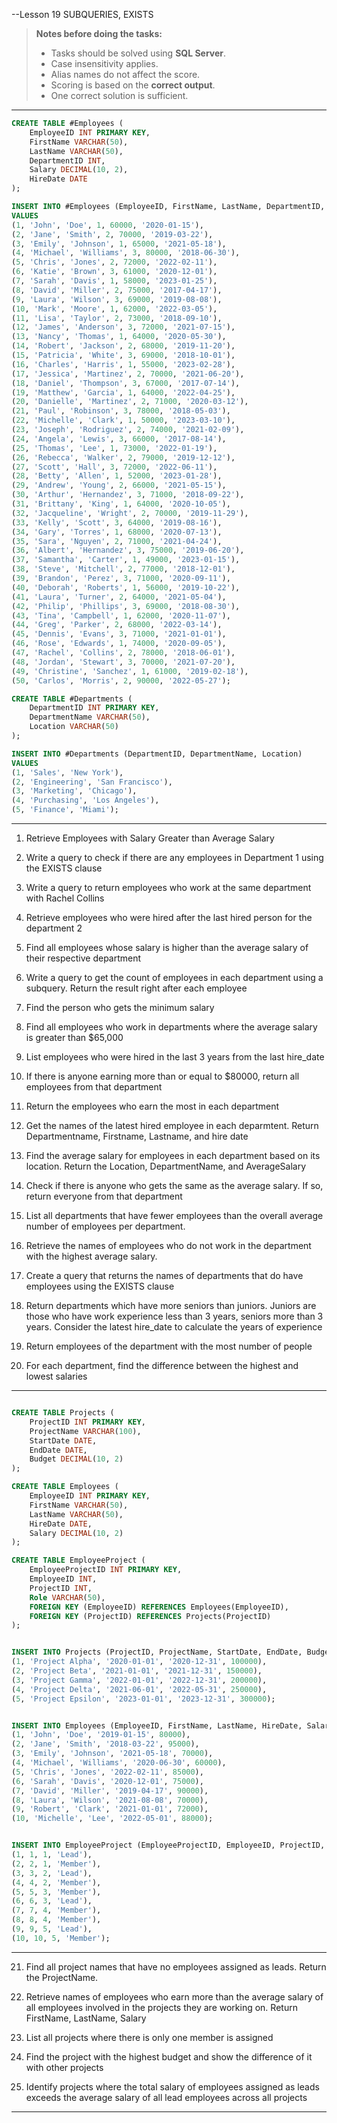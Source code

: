 --Lesson 19 SUBQUERIES, EXISTS

> **Notes before doing the tasks:**
> - Tasks should be solved using **SQL Server**.
> - Case insensitivity applies.
> - Alias names do not affect the score.
> - Scoring is based on the **correct output**.
> - One correct solution is sufficient.
---
```sql
CREATE TABLE #Employees (
    EmployeeID INT PRIMARY KEY,
    FirstName VARCHAR(50),
    LastName VARCHAR(50),
    DepartmentID INT,
    Salary DECIMAL(10, 2),
    HireDate DATE
);

INSERT INTO #Employees (EmployeeID, FirstName, LastName, DepartmentID, Salary, HireDate)
VALUES
(1, 'John', 'Doe', 1, 60000, '2020-01-15'),
(2, 'Jane', 'Smith', 2, 70000, '2019-03-22'),
(3, 'Emily', 'Johnson', 1, 65000, '2021-05-18'),
(4, 'Michael', 'Williams', 3, 80000, '2018-06-30'),
(5, 'Chris', 'Jones', 2, 72000, '2022-02-11'),
(6, 'Katie', 'Brown', 3, 61000, '2020-12-01'),
(7, 'Sarah', 'Davis', 1, 58000, '2023-01-25'),
(8, 'David', 'Miller', 2, 75000, '2017-04-17'),
(9, 'Laura', 'Wilson', 3, 69000, '2019-08-08'),
(10, 'Mark', 'Moore', 1, 62000, '2022-03-05'),
(11, 'Lisa', 'Taylor', 2, 73000, '2018-09-10'),
(12, 'James', 'Anderson', 3, 72000, '2021-07-15'),
(13, 'Nancy', 'Thomas', 1, 64000, '2020-05-30'),
(14, 'Robert', 'Jackson', 2, 68000, '2019-11-20'),
(15, 'Patricia', 'White', 3, 69000, '2018-10-01'),
(16, 'Charles', 'Harris', 1, 55000, '2023-02-28'),
(17, 'Jessica', 'Martinez', 2, 70000, '2021-06-20'),
(18, 'Daniel', 'Thompson', 3, 67000, '2017-07-14'),
(19, 'Matthew', 'Garcia', 1, 64000, '2022-04-25'),
(20, 'Danielle', 'Martinez', 2, 71000, '2020-03-12'),
(21, 'Paul', 'Robinson', 3, 78000, '2018-05-03'),
(22, 'Michelle', 'Clark', 1, 50000, '2023-03-10'),
(23, 'Joseph', 'Rodriguez', 2, 74000, '2021-02-09'),
(24, 'Angela', 'Lewis', 3, 66000, '2017-08-14'),
(25, 'Thomas', 'Lee', 1, 73000, '2022-01-19'),
(26, 'Rebecca', 'Walker', 2, 79000, '2019-12-12'),
(27, 'Scott', 'Hall', 3, 72000, '2022-06-11'),
(28, 'Betty', 'Allen', 1, 52000, '2023-01-28'),
(29, 'Andrew', 'Young', 2, 66000, '2021-05-15'),
(30, 'Arthur', 'Hernandez', 3, 71000, '2018-09-22'),
(31, 'Brittany', 'King', 1, 64000, '2020-10-05'),
(32, 'Jacqueline', 'Wright', 2, 70000, '2019-11-29'),
(33, 'Kelly', 'Scott', 3, 64000, '2019-08-16'),
(34, 'Gary', 'Torres', 1, 68000, '2020-07-13'),
(35, 'Sara', 'Nguyen', 2, 71000, '2021-04-24'),
(36, 'Albert', 'Hernandez', 3, 75000, '2019-06-20'),
(37, 'Samantha', 'Carter', 1, 49000, '2023-01-15'),
(38, 'Steve', 'Mitchell', 2, 77000, '2018-12-01'),
(39, 'Brandon', 'Perez', 3, 71000, '2020-09-11'),
(40, 'Deborah', 'Roberts', 1, 56000, '2019-10-22'),
(41, 'Laura', 'Turner', 2, 64000, '2021-05-04'),
(42, 'Philip', 'Phillips', 3, 69000, '2018-08-30'),
(43, 'Tina', 'Campbell', 1, 62000, '2020-11-07'),
(44, 'Greg', 'Parker', 2, 68000, '2022-03-14'),
(45, 'Dennis', 'Evans', 3, 71000, '2021-01-01'),
(46, 'Rose', 'Edwards', 1, 74000, '2020-09-05'),
(47, 'Rachel', 'Collins', 2, 78000, '2018-06-01'),
(48, 'Jordan', 'Stewart', 3, 70000, '2021-07-20'),
(49, 'Christine', 'Sanchez', 1, 61000, '2019-02-18'),
(50, 'Carlos', 'Morris', 2, 90000, '2022-05-27');

CREATE TABLE #Departments (
    DepartmentID INT PRIMARY KEY,
    DepartmentName VARCHAR(50),
    Location VARCHAR(50)
);

INSERT INTO #Departments (DepartmentID, DepartmentName, Location)
VALUES
(1, 'Sales', 'New York'),
(2, 'Engineering', 'San Francisco'),
(3, 'Marketing', 'Chicago'),
(4, 'Purchasing', 'Los Angeles'),
(5, 'Finance', 'Miami');
```
---
1. Retrieve Employees with Salary Greater than Average Salary

2. Write a query to check if there are any employees in Department 1 using the EXISTS clause

3. Write a query to return employees who work at the same department with Rachel Collins

4. Retrieve employees who were hired after the last hired person for the department 2

5. Find all employees whose salary is higher than the average salary of their respective department

6. Write a query to get the count of employees in each department using a subquery. Return the result right after each employee

7. Find the person who gets the minimum salary

8. Find all employees who work in departments where the average salary is greater than $65,000

9. List employees who were hired in the last 3 years from the last hire_date

10. If there is anyone earning more than or equal to $80000, return all employees from that department

11. Return the employees who earn the most in each department

12. Get the names of the latest hired employee in each deparmtent. Return Departmentname, Firstname, Lastname, and hire date

13. Find the average salary for employees in each department based on its location. Return the Location, DepartmentName, and AverageSalary

14. Check if there is anyone who gets the same as the average salary. If so, return everyone from that department

15. List all departments that have fewer employees than the overall average number of employees per department.

16. Retrieve the names of employees who do not work in the department with the highest average salary.

17. Create a query that returns the names of departments that do have employees using the EXISTS clause

18. Return departments which have more seniors than juniors. 
Juniors are those who have work experience less than 3 years, seniors more than 3 years. 
Consider the latest hire_date to calculate the years of experience

19. Return employees of the department with the most number of people

20. For each department, find the difference between the highest and lowest salaries
---
```sql

CREATE TABLE Projects (
    ProjectID INT PRIMARY KEY,
    ProjectName VARCHAR(100),
    StartDate DATE,
    EndDate DATE,
    Budget DECIMAL(10, 2)
);

CREATE TABLE Employees (
    EmployeeID INT PRIMARY KEY,
    FirstName VARCHAR(50),
    LastName VARCHAR(50),
    HireDate DATE,
    Salary DECIMAL(10, 2)
);

CREATE TABLE EmployeeProject (
    EmployeeProjectID INT PRIMARY KEY,
    EmployeeID INT,
    ProjectID INT,
    Role VARCHAR(50),
    FOREIGN KEY (EmployeeID) REFERENCES Employees(EmployeeID),
    FOREIGN KEY (ProjectID) REFERENCES Projects(ProjectID)
);


INSERT INTO Projects (ProjectID, ProjectName, StartDate, EndDate, Budget) VALUES
(1, 'Project Alpha', '2020-01-01', '2020-12-31', 100000),
(2, 'Project Beta', '2021-01-01', '2021-12-31', 150000),
(3, 'Project Gamma', '2022-01-01', '2022-12-31', 200000),
(4, 'Project Delta', '2021-06-01', '2022-05-31', 250000),
(5, 'Project Epsilon', '2023-01-01', '2023-12-31', 300000);


INSERT INTO Employees (EmployeeID, FirstName, LastName, HireDate, Salary) VALUES 
(1, 'John', 'Doe', '2019-01-15', 80000),
(2, 'Jane', 'Smith', '2018-03-22', 95000),
(3, 'Emily', 'Johnson', '2021-05-18', 70000),
(4, 'Michael', 'Williams', '2020-06-30', 60000),
(5, 'Chris', 'Jones', '2022-02-11', 85000),
(6, 'Sarah', 'Davis', '2020-12-01', 75000),
(7, 'David', 'Miller', '2019-04-17', 90000),
(8, 'Laura', 'Wilson', '2021-08-08', 70000),
(9, 'Robert', 'Clark', '2021-01-01', 72000),
(10, 'Michelle', 'Lee', '2022-05-01', 88000);


INSERT INTO EmployeeProject (EmployeeProjectID, EmployeeID, ProjectID, Role) VALUES
(1, 1, 1, 'Lead'),
(2, 2, 1, 'Member'),
(3, 3, 2, 'Lead'),
(4, 4, 2, 'Member'),
(5, 5, 3, 'Member'),
(6, 6, 3, 'Lead'),
(7, 7, 4, 'Member'),
(8, 8, 4, 'Member'),
(9, 9, 5, 'Lead'),
(10, 10, 5, 'Member');
```
---
21. Find all project names that have no employees assigned as leads. Return the ProjectName.

22. Retrieve names of employees who earn more than the average salary of all employees 
involved in the projects they are working on. Return FirstName, LastName, Salary

23. List all projects where there is only one member is assigned

24. Find the project with the highest budget and show the difference of it with other projects

25. Identify projects where the total salary of employees assigned as leads 
exceeds the average salary of all lead employees across all projects
---
